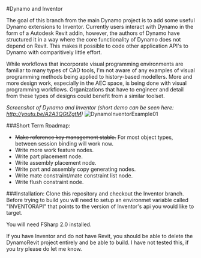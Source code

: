 #Dynamo and Inventor

The goal of this branch from the main Dynamo project is to add some useful
Dynamo extensions to Inventor.  Currently users interact with Dynamo in the
form of a Autodesk Revit addin, however, the authors of Dynamo have
structured it in a way where the core functionality of Dynamo does not
depend on Revit.  This makes it possible to code other application
API's to Dynamo with comparitively little effort.

While workflows that incorporate visual programming environments are
familiar to many types of CAD tools, I'm not aware of any examples of visual
programming methods being applied to history-based modellers.  More and more
design work, especially in the AEC space, is being done with visual
programming workflows.  Organizations that have to engineer and detail from
these types of designs could benefit from a similar toolset.

*Screenshot of Dynamo and Inventor (short demo can be seen here: http://youtu.be/A2A3QGtZgtM)*
![DynamoInventorExample01](https://raw.github.com/frankfralick/Dynamo/Inventor/src/DynamoInventor/Images/DynamoInventorCapture01.PNG)

###Short Term Roadmap:

* ~~Make reference key management stable.~~ For most object types, between
  session binding will work now.
* Write more work feature nodes.
* Write part placement node.
* Write assembly placement node.
* Write part and assembly copy generating nodes.
* Write mate constraint/mate constraint list node.
* Write flush constraint node.


###Installation:
Clone this repository and checkout the Inventor branch.  Before trying to
build you will need to setup an environmet variable called "INVENTORAPI"
that points to the version of Inventor's api you would like to target.

You will need FSharp 2.0 installed.

If you have Inventor and do not have Revit, you should be able to delete the
DynamoRevit project entirely and be able to build.  I have not tested this,
if you try please do let me  know.

